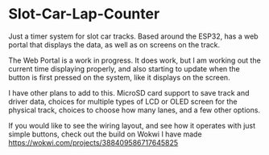 # Slot-Car-Lap-Counter
Just a timer system for slot car tracks. Based around the ESP32, has a web portal that displays the data, as well as on screens on the track.

The Web Portal is a work in progress. It does work, but I am working out the current time displaying properly, and also starting to update when the button is first pressed on the system,
like it displays on the screen.

I have other plans to add to this. MicroSD card support to save track and driver data, choices for multiple types of LCD or OLED screen for the physical track,
choices to choose how many lanes, and a few other options.

If you would like to see the wiring layout, and see how it operates with just simple buttons, check out the build on Wokwi I have made
https://wokwi.com/projects/388409586717645825
